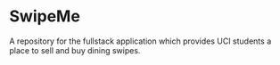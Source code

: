 # SwipeMe
A repository for the fullstack application which provides UCI students a place to sell and buy dining swipes.
